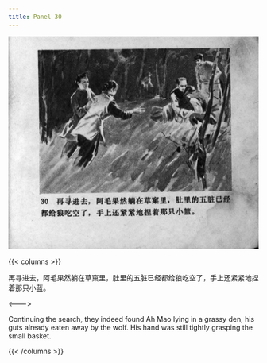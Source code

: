 ```yaml
---
title: Panel 30
---
```


![zhufu panel](./../../../images/zhufu/seifert0772_zf_0035_030.jpg)

{{< columns >}}

再寻进去，阿毛果然躺在草窠里，肚里的五脏已经都给狼吃空了，手上还紧紧地捏着那只小蓝。

<--->

Continuing the search, they indeed found Ah Mao lying in a grassy den, his guts already eaten away by the wolf. His hand was still tightly grasping the small basket.

{{< /columns >}}